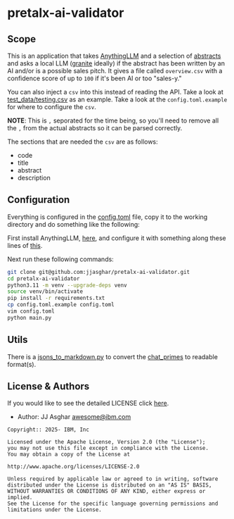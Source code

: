 # pretalx-ai-validator

## Scope

This is an application that takes [AnythingLLM][anythingllm] and a selection of [abstracts][abstracts]
and asks a local LLM ([granite][granite] ideally) if the abstract has been written by an AI and/or
is a possible sales pitch.
It gives a file called `overview.csv` with a confidence score of up to `100` if it's been AI or
too "sales-y."

You can also inject a `csv` into this instead of reading the API. Take a look at [test_data/testing.csv](./test_data/testing.csv) as an example. Take a look at the `config.toml.example` for where to configure the `csv`.

**NOTE**: This is `,` seporated for the time being, so you'll need to remove all the `,` from the actual abstracts so it can be parsed correctly.

The sections that are needed the `csv` are as follows:
- code
- title
- abstract
- description

## Configuration

Everything is configured in the [config.toml](./config.toml.example) file, copy it to
the working directory and do something like the following:

First install AnythingLLM, [here](https://anythingllm.com/desktop), and configure it
with something along these lines of [this](https://ibm.github.io/opensource-ai-workshop/lab-3/).

Next run these following commands:

```bash
git clone git@github.com:jjasghar/pretalx-ai-validator.git
cd pretalx-ai-validator
python3.11 -m venv --upgrade-deps venv
source venv/bin/activate
pip install -r requirements.txt
cp config.toml.example config.toml
vim config.toml
python main.py
```

## Utils

There is a [jsons_to_markdown.py](./utils/jsons_to_markdown.py) to convert the [chat_primes](./chat_primes/jsons/) to readable format(s).

## License & Authors

If you would like to see the detailed LICENSE click [here](./LICENSE).

- Author: JJ Asghar <awesome@ibm.com>

```text
Copyright:: 2025- IBM, Inc

Licensed under the Apache License, Version 2.0 (the "License");
you may not use this file except in compliance with the License.
You may obtain a copy of the License at

http://www.apache.org/licenses/LICENSE-2.0

Unless required by applicable law or agreed to in writing, software
distributed under the License is distributed on an "AS IS" BASIS,
WITHOUT WARRANTIES OR CONDITIONS OF ANY KIND, either express or implied.
See the License for the specific language governing permissions and
limitations under the License.
```



[anythingllm]: https://github.com/Mintplex-Labs/anything-llm
[abstracts]: https://talks.devopsdays.org/devopsdays-austin-2024/cfp
[granite]: http://ollama.com/library/granite3.1-dense
